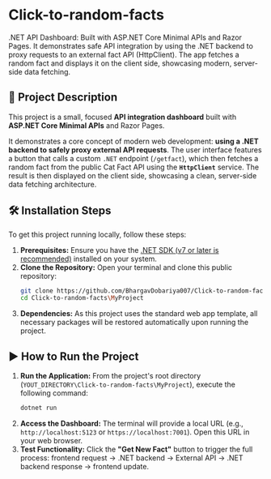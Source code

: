 # Click-to-random-facts
.NET API Dashboard: Built with ASP.NET Core Minimal APIs and Razor Pages. It demonstrates safe API integration by using the .NET backend to proxy requests to an external fact API (HttpClient). The app fetches a random fact and displays it on the client side, showcasing modern, server-side data fetching.

## 🚀 Project Description

This project is a small, focused **API integration dashboard** built with **ASP.NET Core Minimal APIs** and Razor Pages.

It demonstrates a core concept of modern web development: **using a .NET backend to safely proxy external API requests**. The user interface features a button that calls a custom `.NET` endpoint (`/getfact`), which then fetches a random fact from the public Cat Fact API using the **`HttpClient`** service. The result is then displayed on the client side, showcasing a clean, server-side data fetching architecture.

## 🛠️ Installation Steps

To get this project running locally, follow these steps:

1.  **Prerequisites:** Ensure you have the [.NET SDK (v7 or later is recommended)](https://dotnet.microsoft.com/download) installed on your system.
2.  **Clone the Repository:** Open your terminal and clone this public repository:
    ```bash
    git clone https://github.com/BhargavDobariya007/Click-to-random-facts
    cd Click-to-random-facts\MyProject
    ```
3.  **Dependencies:** As this project uses the standard web app template, all necessary packages will be restored automatically upon running the project.

## ▶️ How to Run the Project

1.  **Run the Application:** From the project's root directory (`YOUT_DIRECTORY\Click-to-random-facts\MyProject`), execute the following command:
    ```bash
    dotnet run
    ```
2.  **Access the Dashboard:** The terminal will provide a local URL (e.g., `http://localhost:5123` or `https://localhost:7001`). Open this URL in your web browser.
3.  **Test Functionality:** Click the **"Get New Fact"** button to trigger the full process: frontend request -> .NET backend -> External API -> .NET backend response -> frontend update.
